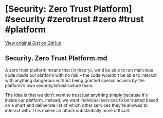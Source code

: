 # [Security: Zero Trust Platform] #security #zerotrust #zero #trust #platform

[View original Gist on GitHub](https://gist.github.com/Integralist/96ef2d239c1743cf8cc7f9baec93404d)

## Security. Zero Trust Platform.md

A zero trust platform means that (in theory), we'd be able to run malicious code _inside_ our platform with no risk – the code wouldn't be able to interact with anything dangerous without being granted special access by the platform's own security/infrastructure team.

The idea is that we don't want to trust just anything simply because it's inside our platform. Instead, we want individual services to be trusted based on a short and deliberate list of which other services they're allowed to interact with. This makes an attack substantially more difficult.

